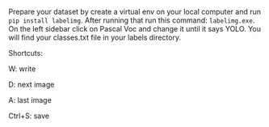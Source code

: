 Prepare your dataset by create a virtual env on your local computer and run `pip install labelimg`. After running that run this command: `labelimg.exe`. On the left sidebar click on Pascal Voc and change it until it says YOLO. You will find your classes.txt file in your labels directory.

Shortcuts:

W: write

D: next image

A: last image

Ctrl+S: save
